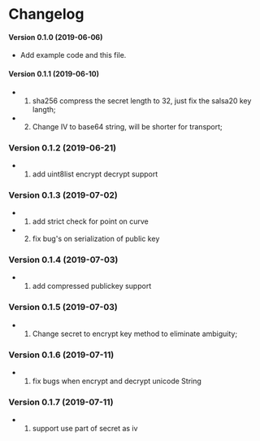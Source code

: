 Changelog
=========


#### Version 0.1.0 (2019-06-06)

* Add example code and this file.

#### Version 0.1.1 (2019-06-10)

* 1. sha256 compress the secret length to 32, just fix the salsa20 key langth;
* 2. Change IV to base64 string, will be shorter for transport;

### Version 0.1.2 (2019-06-21)
* 1. add uint8list encrypt decrypt support

### Version 0.1.3 (2019-07-02)
* 1. add strict check for point on curve
* 2. fix bug's on serialization of public key

### Version 0.1.4 (2019-07-03)
* 1. add compressed publickey support

### Version 0.1.5 (2019-07-03)
* 1. Change secret to encrypt key method to eliminate ambiguity;

### Version 0.1.6 (2019-07-11)
* 1. fix bugs when encrypt and decrypt unicode String

### Version 0.1.7 (2019-07-11)
* 1. support use part of secret as iv